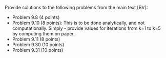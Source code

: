 Provide solutions to the following problems from the main text [BV]:

- Problem 9.8 (4 points)
- Problem 9.10 (8 points): This is to be done analytically, and not computationally. Simply - provide values for iterations from k=1 to k=5 by computing them on paper.
- Problem 9.11 (8 points)
- Problem 9.30 (10 points)
- Problem 9.31 (10 points)